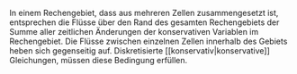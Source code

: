 In einem Rechengebiet, dass aus mehreren Zellen zusammengesetzt ist, entsprechen die Flüsse über den Rand des gesamten Rechengebiets der Summe aller zeitlichen Änderungen der konservativen Variablen im Rechengebiet. Die Flüsse zwischen einzelnen Zellen innerhalb des Gebiets heben sich gegenseitig auf. 
Diskretisierte [[konservativ|konservative]] Gleichungen, müssen diese Bedingung erfüllen.
